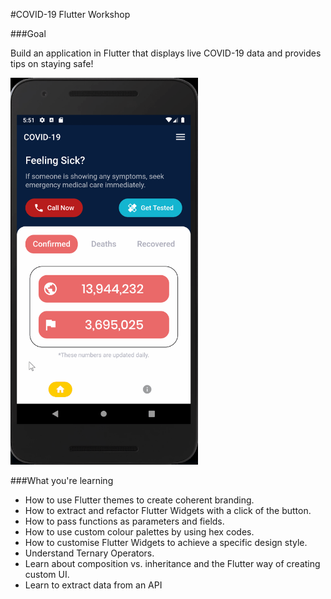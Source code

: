 #COVID-19 Flutter Workshop

###Goal

Build an application in Flutter that displays live COVID-19 data and provides tips on staying safe!

<img src="https://github.com/raahimid/Flutter-Projects/blob/master/images/COVID-19%20App.gif" width="300">


###What you're learning

*  How to use Flutter themes to create coherent branding.
*  How to extract and refactor Flutter Widgets with a click of the button.
*  How to pass functions as parameters and fields.
*  How to use custom colour palettes by using hex codes.
*  How to customise Flutter Widgets to achieve a specific design style.
*  Understand Ternary Operators.
*  Learn about composition vs. inheritance and the Flutter way of creating custom UI.
*  Learn to extract data from an API

